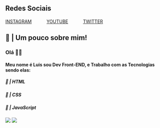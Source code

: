 
<p align="center">
  <h2>Redes Sociais</h2>
  <a href="https://instagram.com/lszofficial">INSTAGRAM</a> ㅤㅤㅤ
  <a href="https://www.youtube.com/channel/UCRp01kjOxdBW4JbAN5-CGHg?view_as=subscriber">YOUTUBE</a> ㅤㅤㅤ
  <a href="https://twitter.com/HProgramador">TWITTER</a>
</p>



## 👑 | Um pouco sobre mim!

<h3>Olá 👋🏻</h3>
<h4>Meu nome é Luis sou Dev Front-END, e Trabalho com as Tecnologias sendo elas:</h4>
<h5>🚀 | HTML</h5> <h5>🧪 | CSS</h5> <h5>🚀 | JavaScript</h5>

![](https://media.giphy.com/media/IdyAQJVN2kVPNUrojM/giphy.gif) ![](https://media.giphy.com/media/ln7z2eWriiQAllfVcn/giphy.gif)
